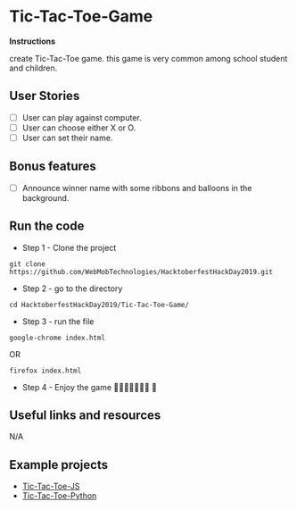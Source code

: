 # Tic-Tac-Toe-Game

**Instructions** 

create Tic-Tac-Toe game. this game is very common among school student and children.

## User Stories

-   [ ] User can play against computer.
-   [ ] User can choose either X or O.
-   [ ] User can set their name.

## Bonus features

-   [ ] Announce winner name with some ribbons and balloons in the background.

## Run the code
-  Step 1 - Clone the project
```
git clone https://github.com/WebMobTechnologies/HacktoberfestHackDay2019.git
```
-  Step 2 - go to the directory
```
cd HacktoberfestHackDay2019/Tic-Tac-Toe-Game/
```
- Step 3 - run the file
```
google-chrome index.html 
```
OR
```
firefox index.html
```
-  Step 4 - Enjoy the game 🎉🎉🎉🎉🎉🎉:tada: :confetti_ball:

## Useful links and resources

N/A

## Example projects

- [Tic-Tac-Toe-JS](https://github.com/vasanthk/tic-tac-toe-js)
- [Tic-Tac-Toe-Python](https://gist.github.com/eaorak/3966315)
